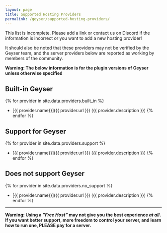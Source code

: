 ```yaml
---
layout: page
title: Supported Hosting Providers
permalink: /geyser/supported-hosting-providers/
---
```


This list is incomplete. Please add a link or contact us on Discord if the information is incorrect or you want to add a new hosting provider!

It should also be noted that these providers may not be verified by the Geyser team, and the server providers below are reported as working by members of the community.

**Warning: The below information is for the plugin versions of Geyser unless otherwise specified**

## Built-in Geyser
{% for provider in site.data.providers.built_in %}
* [{{ provider.name}}]({{ provider.url }}) ({{ provider.description }})
{% endfor %}

## Support for Geyser
{% for provider in site.data.providers.support %}
* [{{ provider.name}}]({{ provider.url }}) ({{ provider.description }})
{% endfor %}

## Does not support Geyser
{% for provider in site.data.providers.no_support %}
* [{{ provider.name}}]({{ provider.url }}) ({{ provider.description }})
{% endfor %}

---

**Warning: Using a *”Free Host”* may not give you the best experience *at all*. If you want better support, more freedom to control your server, and learn how to run one, PLEASE pay for a server.**
